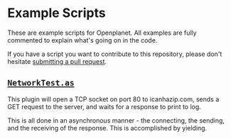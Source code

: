 # Example Scripts

These are example scripts for Openplanet. All examples are fully commented to explain what's going on in the code.

If you have a script you want to contribute to this repository, please don't hesitate [submitting a pull request](/openplanet-nl/example-scripts/compare).

## [`NetworkTest.as`](NetworkTest.as)

This plugin will open a TCP socket on port 80 to icanhazip.com, sends a GET request to the server, and waits for a response to print to log.

This is all done in an asynchronous manner - the connecting, the sending, and the receiving of the response. This is accomplished by yielding.
